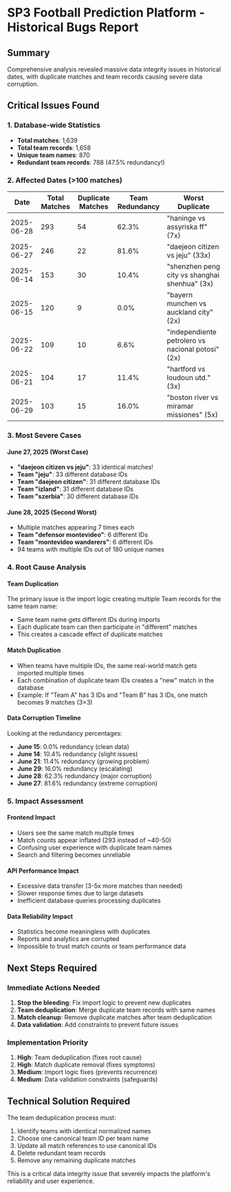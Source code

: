 # SP3 Football Prediction Platform - Historical Bugs Report

## Summary

Comprehensive analysis revealed massive data integrity issues in historical dates, with duplicate matches and team records causing severe data corruption.

## Critical Issues Found

### 1. Database-wide Statistics

- **Total matches**: 1,639
- **Total team records**: 1,658
- **Unique team names**: 870
- **Redundant team records**: 788 (47.5% redundancy!)

### 2. Affected Dates (>100 matches)

| Date | Total Matches | Duplicate Matches | Team Redundancy | Worst Duplicate |
|------|---------------|-------------------|-----------------|------------------|
| 2025-06-28 | 293 | 54 | 62.3% | "haninge vs assyriska ff" (7x) |
| 2025-06-27 | 246 | 22 | 81.6% | "daejeon citizen vs jeju" (33x) |
| 2025-06-14 | 153 | 30 | 10.4% | "shenzhen peng city vs shanghai shenhua" (3x) |
| 2025-06-15 | 120 | 9 | 0.0% | "bayern munchen vs auckland city" (2x) |
| 2025-06-22 | 109 | 10 | 6.6% | "independiente petrolero vs nacional potosi" (2x) |
| 2025-06-21 | 104 | 17 | 11.4% | "hartford vs loudoun utd." (3x) |
| 2025-06-29 | 103 | 15 | 16.0% | "boston river vs miramar missiones" (5x) |

### 3. Most Severe Cases

#### June 27, 2025 (Worst Case)

- **"daejeon citizen vs jeju"**: 33 identical matches!
- **Team "jeju"**: 33 different database IDs
- **Team "daejeon citizen"**: 31 different database IDs
- **Team "izland"**: 31 different database IDs
- **Team "szerbia"**: 30 different database IDs

#### June 28, 2025 (Second Worst)

- Multiple matches appearing 7 times each
- **Team "defensor montevideo"**: 6 different IDs
- **Team "montevideo wanderers"**: 6 different IDs
- 94 teams with multiple IDs out of 180 unique names

### 4. Root Cause Analysis

#### Team Duplication

The primary issue is the import logic creating multiple Team records for the same team name:

- Same team name gets different IDs during imports
- Each duplicate team can then participate in "different" matches
- This creates a cascade effect of duplicate matches

#### Match Duplication

- When teams have multiple IDs, the same real-world match gets imported multiple times
- Each combination of duplicate team IDs creates a "new" match in the database
- Example: If "Team A" has 3 IDs and "Team B" has 3 IDs, one match becomes 9 matches (3×3)

#### Data Corruption Timeline

Looking at the redundancy percentages:

- **June 15**: 0.0% redundancy (clean data)
- **June 14**: 10.4% redundancy (slight issues)
- **June 21**: 11.4% redundancy (growing problem)
- **June 29**: 16.0% redundancy (escalating)
- **June 28**: 62.3% redundancy (major corruption)
- **June 27**: 81.6% redundancy (extreme corruption)

### 5. Impact Assessment

#### Frontend Impact

- Users see the same match multiple times
- Match counts appear inflated (293 instead of ~40-50)
- Confusing user experience with duplicate team names
- Search and filtering becomes unreliable

#### API Performance Impact

- Excessive data transfer (3-5x more matches than needed)
- Slower response times due to large datasets
- Inefficient database queries processing duplicates

#### Data Reliability Impact

- Statistics become meaningless with duplicates
- Reports and analytics are corrupted
- Impossible to trust match counts or team performance data

## Next Steps Required

### Immediate Actions Needed

1. **Stop the bleeding**: Fix import logic to prevent new duplicates
2. **Team deduplication**: Merge duplicate team records with same names
3. **Match cleanup**: Remove duplicate matches after team deduplication
4. **Data validation**: Add constraints to prevent future issues

### Implementation Priority

1. **High**: Team deduplication (fixes root cause)
2. **High**: Match duplicate removal (fixes symptoms)
3. **Medium**: Import logic fixes (prevents recurrence)
4. **Medium**: Data validation constraints (safeguards)

## Technical Solution Required

The team deduplication process must:

1. Identify teams with identical normalized names
2. Choose one canonical team ID per team name
3. Update all match references to use canonical IDs
4. Delete redundant team records
5. Remove any remaining duplicate matches

This is a critical data integrity issue that severely impacts the platform's reliability and user experience.

